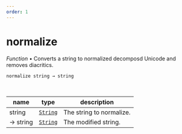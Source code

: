 ```yaml
---
order: 1
---
```

# normalize

_Function_ &bull; Converts a string to normalized decomposd Unicode and removes diacritics.

<pre><code>normalize string &rarr; string</code></pre>
<br>

| name | type | description |
|------|------|-------------|
|string|[`String`][String]|The string to normalize.|
|&rarr; string|[`String`][String]|The modified string.|




[String]: https://developer.mozilla.org/en-US/docs/Web/JavaScript/Reference/Global_Objects/String